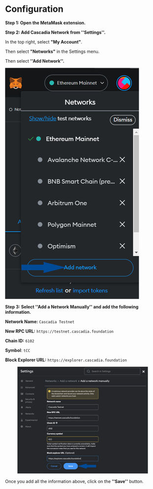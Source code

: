 # Configuration

**Step 1: Open the MetaMask extension.**



**Step 2: Add Cascadia Network from ''Settings''.**

In the top right, select **"My Account"**.

Then select **"Networks"** in the Settings menu.

Then select **''Add Network''.**

![](<../.gitbook/assets/Step2 (1).png>)



**Step 3: Select ''Add a Network Manually'' and add the following information.**

**Network Name:** `Cascadia Testnet`

**New RPC URL:** `https://testnet.cascadia.foundation`

**Chain ID:** `6102`

**Symbol**: `tCC`

**Block Explorer URL:** `https://explorer.cascadia.foundation`

<figure><img src="../.gitbook/assets/Step3 (2).png" alt=""><figcaption></figcaption></figure>

Once you add all the information above, click on the **''Save''** button.
